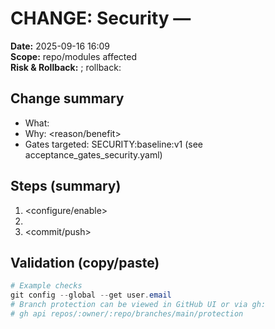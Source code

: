 # CHANGE: Security — <short change>
**Date:** 2025-09-16 16:09  
**Scope:** repo/modules affected  
**Risk & Rollback:** <one-liner risk>; rollback: <steps>

## Change summary
- What: <what changed>
- Why: <reason/benefit>
- Gates targeted: SECURITY:baseline:v1 (see acceptance_gates_security.yaml)

## Steps (summary)
1) <configure/enable>
2) <validate>
3) <commit/push>

## Validation (copy/paste)
```powershell
# Example checks
git config --global --get user.email
# Branch protection can be viewed in GitHub UI or via gh:
# gh api repos/:owner/:repo/branches/main/protection
```
